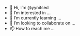 - 👋 Hi, I’m @yynitsed
- 👀 I’m interested in ...
- 🌱 I’m currently learning ...
- 💞️ I’m looking to collaborate on ...
- 📫 How to reach me ...

<!---
yynitsed/yynitsed is a ✨ special ✨ repository because its `README.md` (this file) appears on your GitHub profile.
You can click the Preview link to take a look at your changes.
--->
